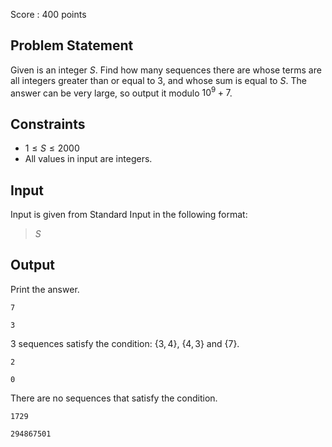 Score : $400$ points

## Problem Statement

Given is an integer $S$.
Find how many sequences there are whose terms are all integers greater than or equal to $3$, and whose sum is equal to $S$.
The answer can be very large, so output it modulo $10^9 + 7$.

## Constraints

- $1 \leq S \leq 2000$
- All values in input are integers.

## Input

Input is given from Standard Input in the following format:

> $S$

## Output

Print the answer.

```input1
7
```

```output1
3
```

$3$ sequences satisfy the condition: $\{3,4\}$, $\{4,3\}$ and $\{7\}$.

```input2
2
```

```output2
0
```

There are no sequences that satisfy the condition.

```input3
1729
```

```output3
294867501
```